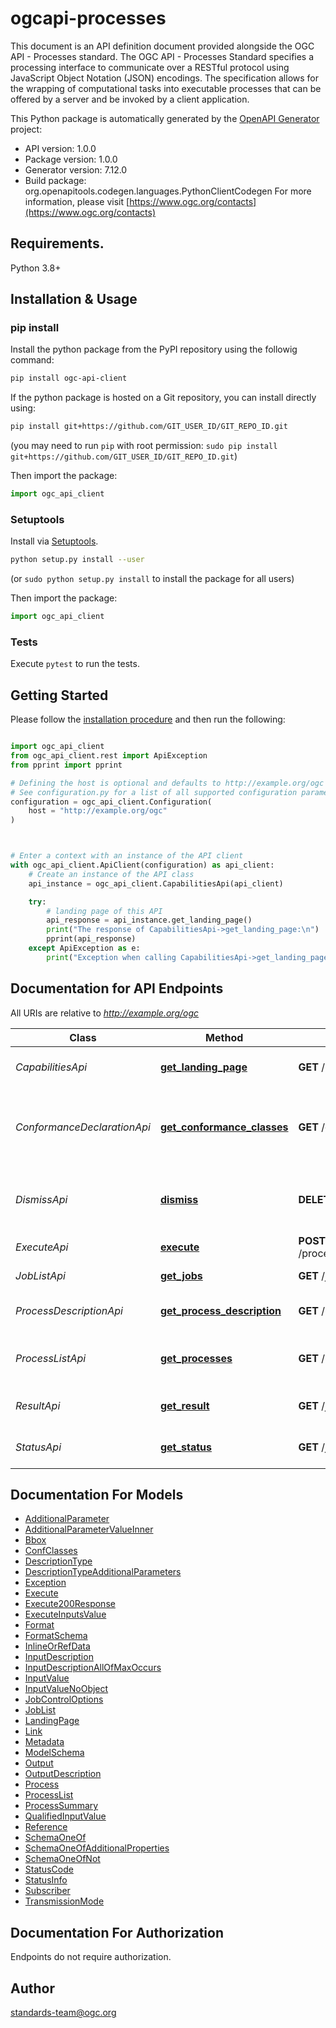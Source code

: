 # ogcapi-processes
This document is an API definition document provided alongside the OGC API - Processes standard. The OGC API - Processes Standard specifies a processing interface to communicate over a RESTful protocol using JavaScript Object Notation (JSON) encodings. The specification allows for the wrapping of computational tasks into executable processes that can be offered by a server and be invoked by a client application.

This Python package is automatically generated by the [OpenAPI Generator](https://openapi-generator.tech) project:

- API version: 1.0.0
- Package version: 1.0.0
- Generator version: 7.12.0
- Build package: org.openapitools.codegen.languages.PythonClientCodegen
For more information, please visit [https://www.ogc.org/contacts](https://www.ogc.org/contacts)

## Requirements.

Python 3.8+

## Installation & Usage
### pip install

Install the python package from the PyPI repository using the followig command:

```sh
pip install ogc-api-client
```

If the python package is hosted on a Git repository, you can install directly using:

```sh
pip install git+https://github.com/GIT_USER_ID/GIT_REPO_ID.git
```
(you may need to run `pip` with root permission: `sudo pip install git+https://github.com/GIT_USER_ID/GIT_REPO_ID.git`)

Then import the package:
```python
import ogc_api_client
```

### Setuptools

Install via [Setuptools](http://pypi.python.org/pypi/setuptools).

```sh
python setup.py install --user
```
(or `sudo python setup.py install` to install the package for all users)

Then import the package:
```python
import ogc_api_client
```

### Tests

Execute `pytest` to run the tests.

## Getting Started

Please follow the [installation procedure](#installation--usage) and then run the following:

```python

import ogc_api_client
from ogc_api_client.rest import ApiException
from pprint import pprint

# Defining the host is optional and defaults to http://example.org/ogc
# See configuration.py for a list of all supported configuration parameters.
configuration = ogc_api_client.Configuration(
    host = "http://example.org/ogc"
)



# Enter a context with an instance of the API client
with ogc_api_client.ApiClient(configuration) as api_client:
    # Create an instance of the API class
    api_instance = ogc_api_client.CapabilitiesApi(api_client)

    try:
        # landing page of this API
        api_response = api_instance.get_landing_page()
        print("The response of CapabilitiesApi->get_landing_page:\n")
        pprint(api_response)
    except ApiException as e:
        print("Exception when calling CapabilitiesApi->get_landing_page: %s\n" % e)

```

## Documentation for API Endpoints

All URIs are relative to *http://example.org/ogc*

Class | Method | HTTP request | Description
------------ | ------------- | ------------- | -------------
*CapabilitiesApi* | [**get_landing_page**](docs/CapabilitiesApi.md#get_landing_page) | **GET** / | landing page of this API
*ConformanceDeclarationApi* | [**get_conformance_classes**](docs/ConformanceDeclarationApi.md#get_conformance_classes) | **GET** /conformance | information about standards that this API conforms to
*DismissApi* | [**dismiss**](docs/DismissApi.md#dismiss) | **DELETE** /jobs/{jobId} | cancel a job execution, remove a finished job
*ExecuteApi* | [**execute**](docs/ExecuteApi.md#execute) | **POST** /processes/{processID}/execution | execute a process.
*JobListApi* | [**get_jobs**](docs/JobListApi.md#get_jobs) | **GET** /jobs | retrieve the list of jobs.
*ProcessDescriptionApi* | [**get_process_description**](docs/ProcessDescriptionApi.md#get_process_description) | **GET** /processes/{processID} | retrieve a process description
*ProcessListApi* | [**get_processes**](docs/ProcessListApi.md#get_processes) | **GET** /processes | retrieve the list of available processes
*ResultApi* | [**get_result**](docs/ResultApi.md#get_result) | **GET** /jobs/{jobId}/results | retrieve the result(s) of a job
*StatusApi* | [**get_status**](docs/StatusApi.md#get_status) | **GET** /jobs/{jobId} | retrieve the status of a job


## Documentation For Models

 - [AdditionalParameter](docs/AdditionalParameter.md)
 - [AdditionalParameterValueInner](docs/AdditionalParameterValueInner.md)
 - [Bbox](docs/Bbox.md)
 - [ConfClasses](docs/ConfClasses.md)
 - [DescriptionType](docs/DescriptionType.md)
 - [DescriptionTypeAdditionalParameters](docs/DescriptionTypeAdditionalParameters.md)
 - [Exception](docs/Exception.md)
 - [Execute](docs/Execute.md)
 - [Execute200Response](docs/Execute200Response.md)
 - [ExecuteInputsValue](docs/ExecuteInputsValue.md)
 - [Format](docs/Format.md)
 - [FormatSchema](docs/FormatSchema.md)
 - [InlineOrRefData](docs/InlineOrRefData.md)
 - [InputDescription](docs/InputDescription.md)
 - [InputDescriptionAllOfMaxOccurs](docs/InputDescriptionAllOfMaxOccurs.md)
 - [InputValue](docs/InputValue.md)
 - [InputValueNoObject](docs/InputValueNoObject.md)
 - [JobControlOptions](docs/JobControlOptions.md)
 - [JobList](docs/JobList.md)
 - [LandingPage](docs/LandingPage.md)
 - [Link](docs/Link.md)
 - [Metadata](docs/Metadata.md)
 - [ModelSchema](docs/ModelSchema.md)
 - [Output](docs/Output.md)
 - [OutputDescription](docs/OutputDescription.md)
 - [Process](docs/Process.md)
 - [ProcessList](docs/ProcessList.md)
 - [ProcessSummary](docs/ProcessSummary.md)
 - [QualifiedInputValue](docs/QualifiedInputValue.md)
 - [Reference](docs/Reference.md)
 - [SchemaOneOf](docs/SchemaOneOf.md)
 - [SchemaOneOfAdditionalProperties](docs/SchemaOneOfAdditionalProperties.md)
 - [SchemaOneOfNot](docs/SchemaOneOfNot.md)
 - [StatusCode](docs/StatusCode.md)
 - [StatusInfo](docs/StatusInfo.md)
 - [Subscriber](docs/Subscriber.md)
 - [TransmissionMode](docs/TransmissionMode.md)


<a id="documentation-for-authorization"></a>
## Documentation For Authorization

Endpoints do not require authorization.


## Author

standards-team@ogc.org


